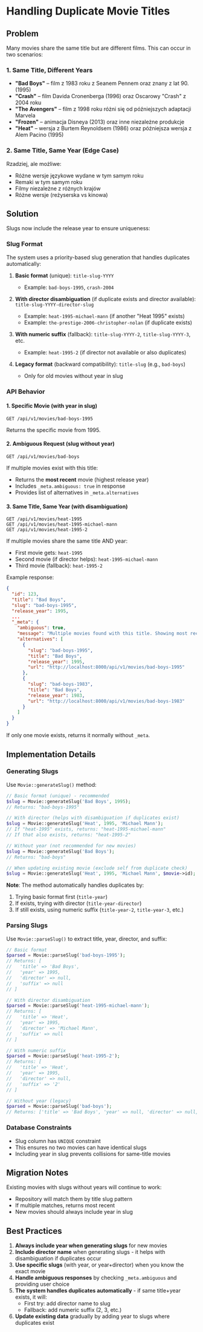 # Handling Duplicate Movie Titles

## Problem

Many movies share the same title but are different films. This can occur in two scenarios:

### 1. Same Title, Different Years

- **"Bad Boys"** – film z 1983 roku z Seanem Pennem oraz znany z lat 90. (1995)
- **"Crash"** – film Davida Cronenberga (1996) oraz Oscarowy "Crash" z 2004 roku
- **"The Avengers"** – film z 1998 roku różni się od późniejszych adaptacji Marvela
- **"Frozen"** – animacja Disneya (2013) oraz inne niezależne produkcje
- **"Heat"** – wersja z Burtem Reynoldsem (1986) oraz późniejsza wersja z Alem Pacino (1995)

### 2. Same Title, Same Year (Edge Case)

Rzadziej, ale możliwe:
- Różne wersje językowe wydane w tym samym roku
- Remaki w tym samym roku
- Filmy niezależne z różnych krajów
- Różne wersje (reżyserska vs kinowa)

## Solution

Slugs now include the release year to ensure uniqueness:

### Slug Format

The system uses a priority-based slug generation that handles duplicates automatically:

1. **Basic format** (unique): `title-slug-YYYY` 
   - Example: `bad-boys-1995`, `crash-2004`

2. **With director disambiguation** (if duplicate exists and director available): `title-slug-YYYY-director-slug`
   - Example: `heat-1995-michael-mann` (if another "Heat 1995" exists)
   - Example: `the-prestige-2006-christopher-nolan` (if duplicate exists)

3. **With numeric suffix** (fallback): `title-slug-YYYY-2`, `title-slug-YYYY-3`, etc.
   - Example: `heat-1995-2` (if director not available or also duplicates)

4. **Legacy format** (backward compatibility): `title-slug` (e.g., `bad-boys`)
   - Only for old movies without year in slug

### API Behavior

#### 1. Specific Movie (with year in slug)
```
GET /api/v1/movies/bad-boys-1995
```
Returns the specific movie from 1995.

#### 2. Ambiguous Request (slug without year)
```
GET /api/v1/movies/bad-boys
```

If multiple movies exist with this title:
- Returns the **most recent** movie (highest release year)
- Includes `_meta.ambiguous: true` in response
- Provides list of alternatives in `_meta.alternatives`

#### 3. Same Title, Same Year (with disambiguation)
```
GET /api/v1/movies/heat-1995
GET /api/v1/movies/heat-1995-michael-mann
GET /api/v1/movies/heat-1995-2
```

If multiple movies share the same title AND year:
- First movie gets: `heat-1995`
- Second movie (if director helps): `heat-1995-michael-mann`
- Third movie (fallback): `heat-1995-2`

Example response:
```json
{
  "id": 123,
  "title": "Bad Boys",
  "slug": "bad-boys-1995",
  "release_year": 1995,
  ...
  "_meta": {
    "ambiguous": true,
    "message": "Multiple movies found with this title. Showing most recent. Use slug with year (e.g., \"bad-boys-1995\") for specific version.",
    "alternatives": [
      {
        "slug": "bad-boys-1995",
        "title": "Bad Boys",
        "release_year": 1995,
        "url": "http://localhost:8000/api/v1/movies/bad-boys-1995"
      },
      {
        "slug": "bad-boys-1983",
        "title": "Bad Boys",
        "release_year": 1983,
        "url": "http://localhost:8000/api/v1/movies/bad-boys-1983"
      }
    ]
  }
}
```

If only one movie exists, returns it normally without `_meta`.

## Implementation Details

### Generating Slugs

Use `Movie::generateSlug()` method:

```php
// Basic format (unique) - recommended
$slug = Movie::generateSlug('Bad Boys', 1995); 
// Returns: "bad-boys-1995"

// With director (helps with disambiguation if duplicates exist)
$slug = Movie::generateSlug('Heat', 1995, 'Michael Mann'); 
// If "heat-1995" exists, returns: "heat-1995-michael-mann"
// If that also exists, returns: "heat-1995-2"

// Without year (not recommended for new movies)
$slug = Movie::generateSlug('Bad Boys'); 
// Returns: "bad-boys"

// When updating existing movie (exclude self from duplicate check)
$slug = Movie::generateSlug('Heat', 1995, 'Michael Mann', $movie->id);
```

**Note**: The method automatically handles duplicates by:
1. Trying basic format first (`title-year`)
2. If exists, trying with director (`title-year-director`)
3. If still exists, using numeric suffix (`title-year-2`, `title-year-3`, etc.)

### Parsing Slugs

Use `Movie::parseSlug()` to extract title, year, director, and suffix:

```php
// Basic format
$parsed = Movie::parseSlug('bad-boys-1995');
// Returns: [
//   'title' => 'Bad Boys', 
//   'year' => 1995, 
//   'director' => null, 
//   'suffix' => null
// ]

// With director disambiguation
$parsed = Movie::parseSlug('heat-1995-michael-mann');
// Returns: [
//   'title' => 'Heat', 
//   'year' => 1995, 
//   'director' => 'Michael Mann', 
//   'suffix' => null
// ]

// With numeric suffix
$parsed = Movie::parseSlug('heat-1995-2');
// Returns: [
//   'title' => 'Heat', 
//   'year' => 1995, 
//   'director' => null, 
//   'suffix' => '2'
// ]

// Without year (legacy)
$parsed = Movie::parseSlug('bad-boys');
// Returns: ['title' => 'Bad Boys', 'year' => null, 'director' => null, 'suffix' => null]
```

### Database Constraints

- Slug column has `UNIQUE` constraint
- This ensures no two movies can have identical slugs
- Including year in slug prevents collisions for same-title movies

## Migration Notes

Existing movies with slugs without years will continue to work:
- Repository will match them by title slug pattern
- If multiple matches, returns most recent
- New movies should always include year in slug

## Best Practices

1. **Always include year when generating slugs** for new movies
2. **Include director name** when generating slugs - it helps with disambiguation if duplicates occur
3. **Use specific slugs** (with year, or year+director) when you know the exact movie
4. **Handle ambiguous responses** by checking `_meta.ambiguous` and providing user choice
5. **The system handles duplicates automatically** - if same title+year exists, it will:
   - First try: add director name to slug
   - Fallback: add numeric suffix (2, 3, etc.)
6. **Update existing data** gradually by adding year to slugs where duplicates exist

